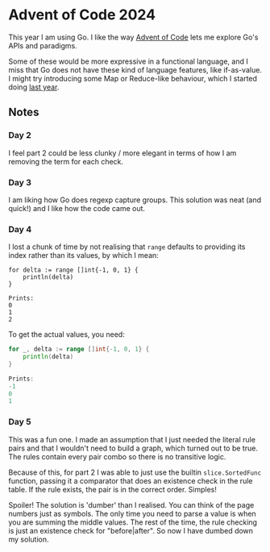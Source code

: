 # Advent of Code 2024

This year I am using Go. I like the way [Advent of Code][aoc] lets me explore Go's APIs and paradigms.

Some of these would be more expressive in a functional language, and I miss that Go
does not have these kind of language features, like if-as-value. I might try introducing
some Map or Reduce-like behaviour, which I started doing [last year][fn].

[aoc]: https://adventofcode.com/
[fn]: https://github.com/tastapod/advent2023/blob/main/fn/fn.go

## Notes

### Day 2

I feel part 2 could be less clunky / more elegant in terms of how I am removing the term for each check.

### Day 3

I am liking how Go does regexp capture groups. This solution was neat (and quick!) and I like how the code came out.

### Day 4

I lost a chunk of time by not realising that `range` defaults to providing its index rather than its values, by which I mean:

```golang
for delta := range []int{-1, 0, 1} {
	println(delta)
}

Prints:
0
1
2
```

To get the actual values, you need:

```go
for _, delta := range []int{-1, 0, 1} {
	println(delta)
}

Prints:
-1
0
1
```

### Day 5

This was a fun one. I made an assumption that I just needed the literal rule pairs and that I wouldn't need to build a graph, which turned out to be true. The rules contain every pair combo so there is no transitive logic.

Because of this, for part 2 I was able to just use the builtin `slice.SortedFunc` function, passing it a comparator that does an existence check in the rule table. If the rule exists, the pair is in the correct order. Simples!

Spoiler! The solution is 'dumber' than I realised. You can think of the page numbers just as symbols. The only time you need to parse a value is when you are summing the middle values. The rest of the time, the rule checking is just an existence check for "before|after". So now I have dumbed down my solution.
